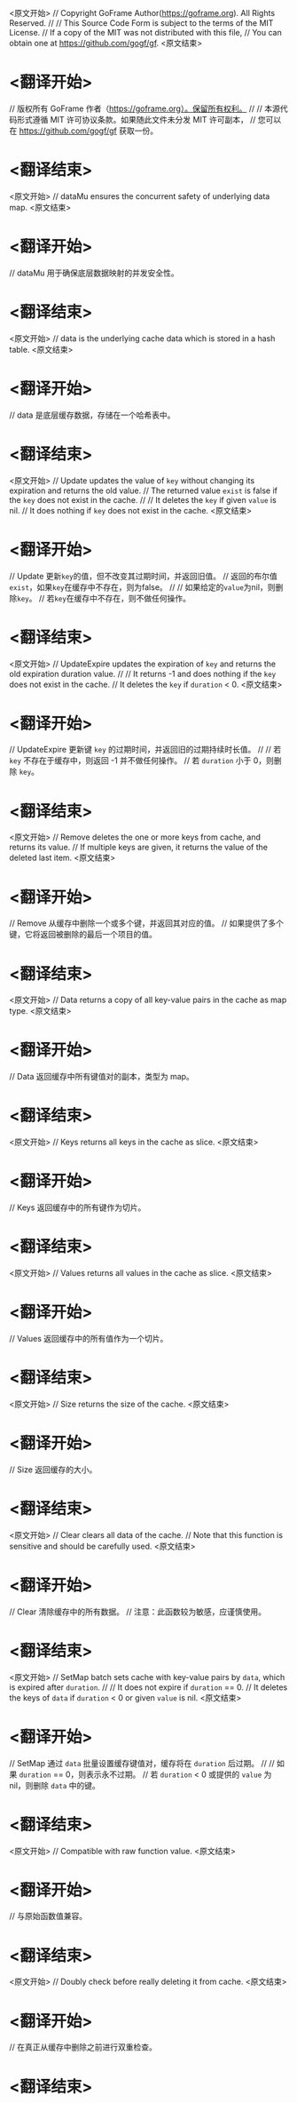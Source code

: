 
<原文开始>
// Copyright GoFrame Author(https://goframe.org). All Rights Reserved.
//
// This Source Code Form is subject to the terms of the MIT License.
// If a copy of the MIT was not distributed with this file,
// You can obtain one at https://github.com/gogf/gf.
<原文结束>

# <翻译开始>
// 版权所有 GoFrame 作者（https://goframe.org）。保留所有权利。
//
// 本源代码形式遵循 MIT 许可协议条款。如果随此文件未分发 MIT 许可副本，
// 您可以在 https://github.com/gogf/gf 获取一份。
# <翻译结束>


<原文开始>
// dataMu ensures the concurrent safety of underlying data map.
<原文结束>

# <翻译开始>
// dataMu 用于确保底层数据映射的并发安全性。
# <翻译结束>


<原文开始>
// data is the underlying cache data which is stored in a hash table.
<原文结束>

# <翻译开始>
// data 是底层缓存数据，存储在一个哈希表中。
# <翻译结束>


<原文开始>
// Update updates the value of `key` without changing its expiration and returns the old value.
// The returned value `exist` is false if the `key` does not exist in the cache.
//
// It deletes the `key` if given `value` is nil.
// It does nothing if `key` does not exist in the cache.
<原文结束>

# <翻译开始>
// Update 更新`key`的值，但不改变其过期时间，并返回旧值。
// 返回的布尔值`exist`，如果`key`在缓存中不存在，则为false。
//
// 如果给定的`value`为nil，则删除`key`。
// 若`key`在缓存中不存在，则不做任何操作。
# <翻译结束>


<原文开始>
// UpdateExpire updates the expiration of `key` and returns the old expiration duration value.
//
// It returns -1 and does nothing if the `key` does not exist in the cache.
// It deletes the `key` if `duration` < 0.
<原文结束>

# <翻译开始>
// UpdateExpire 更新键 `key` 的过期时间，并返回旧的过期持续时长值。
//
// 若 `key` 不存在于缓存中，则返回 -1 并不做任何操作。
// 若 `duration` 小于 0，则删除 `key`。
# <翻译结束>


<原文开始>
// Remove deletes the one or more keys from cache, and returns its value.
// If multiple keys are given, it returns the value of the deleted last item.
<原文结束>

# <翻译开始>
// Remove 从缓存中删除一个或多个键，并返回其对应的值。
// 如果提供了多个键，它将返回被删除的最后一个项目的值。
# <翻译结束>


<原文开始>
// Data returns a copy of all key-value pairs in the cache as map type.
<原文结束>

# <翻译开始>
// Data 返回缓存中所有键值对的副本，类型为 map。
# <翻译结束>


<原文开始>
// Keys returns all keys in the cache as slice.
<原文结束>

# <翻译开始>
// Keys 返回缓存中的所有键作为切片。
# <翻译结束>


<原文开始>
// Values returns all values in the cache as slice.
<原文结束>

# <翻译开始>
// Values 返回缓存中的所有值作为一个切片。
# <翻译结束>


<原文开始>
// Size returns the size of the cache.
<原文结束>

# <翻译开始>
// Size 返回缓存的大小。
# <翻译结束>


<原文开始>
// Clear clears all data of the cache.
// Note that this function is sensitive and should be carefully used.
<原文结束>

# <翻译开始>
// Clear 清除缓存中的所有数据。
// 注意：此函数较为敏感，应谨慎使用。
# <翻译结束>


<原文开始>
// SetMap batch sets cache with key-value pairs by `data`, which is expired after `duration`.
//
// It does not expire if `duration` == 0.
// It deletes the keys of `data` if `duration` < 0 or given `value` is nil.
<原文结束>

# <翻译开始>
// SetMap 通过 `data` 批量设置缓存键值对，缓存将在 `duration` 后过期。
//
// 如果 `duration` == 0，则表示永不过期。
// 若 `duration` < 0 或提供的 `value` 为 nil，则删除 `data` 中的键。
# <翻译结束>


<原文开始>
// Compatible with raw function value.
<原文结束>

# <翻译开始>
// 与原始函数值兼容。
# <翻译结束>


<原文开始>
// Doubly check before really deleting it from cache.
<原文结束>

# <翻译开始>
// 在真正从缓存中删除之前进行双重检查。
# <翻译结束>

